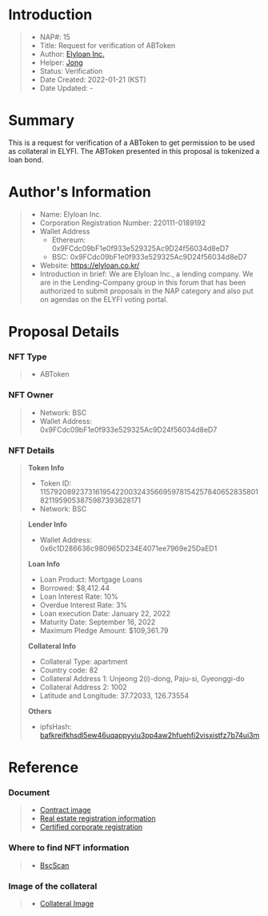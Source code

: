 # Introduction

>- NAP#: 15
>- Title: Request for verification of ABToken
>- Author: [Elyloan Inc.](https://forum.elyfi.world/u/elyloancorp/summary)
>- Helper: [Jong](https://forum.elyfi.world/u/Jong/summary)
>- Status: Verification
>- Date Created: 2022-01-21 (KST)
>- Date Updated: - 

# Summary

This is a request for verification of a ABToken to get permission to be used as collateral in ELYFI. The ABToken presented in this proposal is tokenized a loan bond.
#
# Author's Information

>- Name: Elyloan Inc.
>- Corporation Registration Number: 220111-0189192
>- Wallet Address
>   - Ethereum: 0x9FCdc09bF1e0f933e529325Ac9D24f56034d8eD7
>   - BSC: 0x9FCdc09bF1e0f933e529325Ac9D24f56034d8eD7
>- Website: https://elyloan.co.kr/
>- Introduction in brief: We are Elyloan Inc., a lending company. We are in the Lending-Company group in this forum that has been authorized to submit proposals in the NAP category and also put on agendas on the ELYFI voting portal.

# Proposal Details

### NFT Type 
>- ABToken

### NFT Owner
>- Network: BSC
>- Wallet Address: 0x9FCdc09bF1e0f933e529325Ac9D24f56034d8eD7

### NFT Details

> **Token Info**
>- Token ID: 115792089237316195422003243566959781542578406528358018211959053875987393628171
>- Network: BSC


> **Lender Info**
>- Wallet Address: 0x6c1D286636c980965D234E4071ee7969e25DaED1
>
> **Loan Info**
>- Loan Product: Mortgage Loans
>- Borrowed: $8,412.44
>- Loan Interest Rate: 10%
>- Overdue Interest Rate: 3%
>- Loan execution Date: January 22, 2022
>- Maturity Date: September 16, 2022
>- Maximum Pledge Amount: $109,361.79
>
> **Collateral Info**
>- Collateral Type: apartment
>- Country code: 82
>- Collateral Address 1: Unjeong 2(i)-dong, Paju-si, Gyeonggi-do
>- Collateral Address 2: 1002
>- Latitude and Longitude: 37.72033, 126.73554
>
> **Others**
>- ipfsHash: [bafkreifkhsdl5ew46uqappyyiu3pp4aw2hfuehfi2visxistfz7b74ui3m](https://slate.textile.io/ipfs/bafkreifkhsdl5ew46uqappyyiu3pp4aw2hfuehfi2visxistfz7b74ui3m)

# Reference

### Document
>- [Contract image](https://slate.textile.io/ipfs/bafybeiadcnfwhhrienjwl3bulp3jtg754zm35jm4vxrcda7r5siu45i7jq)
>- [Real estate registration information](https://slate.textile.io/ipfs/bafkreiguig3v7fevr2qmpkfocoeoq6cxgw55wo6sitqilqw75ll7whfkk4)
>- [Certified corporate registration](https://slate.textile.io/ipfs/bafybeidtfourbfi4oy3nlos4v7vmvn3oyy5ufbtxjdux2gnl3al5pyutsy)

### Where to find NFT information 
>- [BscScan](https://bscscan.com/token/0x0d768c1507b5099cb37e5d28b1959b831b5ebf9e?a=115792089237316195422003243566959781542578406528358018211959053875987393628171)

### Image of the collateral 
>- [Collateral Image](https://slate.textile.io/ipfs/bafybeicly32upikegfjsmrz5gmmess72oax37amnehtjyf3kdrkehlucua)
